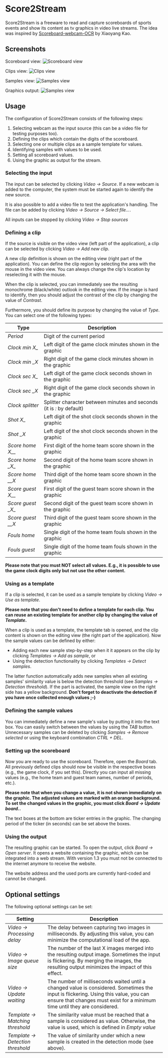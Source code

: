# Score2Stream

Score2Stream is a freeware to read and capture scoreboards of sports events and show its content as tv graphics in video live streams. The idea was inspired by [Scoreboard-webcam-OCR](https://xy-kao.com/projects/scoreboard-ocr-with-python-webcam/) by Xiaoyang Kao.

## Screenshots

Scoreboard view:
![Scoreboard view](./Additionals/Images/Screenshot_ScoreboardView.png)

Clips view:
![Clips view](./Additionals/Images/Screenshot_ClipsView.png)

Samples view:
![Samples view](./Additionals/Images/Screenshot_SamplesView.png)

Graphics output:
![Samples view](./Additionals/Images/Screenshot_Graphics.png)

## Usage

The configuration of Score2Stream consists of the following steps:

1. Selecting webcam as the input source (this can be a video file for testing purposes too).
2. Defining the clips which contain the digits of the scoreboard.
3. Selecting one or multiple clips as a sample template for values.
4. Identifying samples with values to be used.
5. Setting all scoreboard values.
6. Using the graphic as output for the stream.

### Selecting the input

The input can be selected by clicking *Video -> Source*. If a new webcam is added to the computer, the system must be started again to identify the new source.

It is also possible to add a video file to test the application's handling. The file can be added by clicking *Video -> Source -> Select file...*.

All inputs can be stopped by clicking *Video -> Stop sources*

### Defining a clip

If the source is visible on the video view (left part of the application), a clip can be selected by clicking *Video -> Add new clip*.

A new clip definition is shown on the editing view (right part of the application). You can define the clip region by selecting the area with the mouse in the video view. You can always change the clip's location by reselecting it with the mouse.

When the clip is selected, you can immediately see the resulting monochrome (black/white) outlook in the editing view. If the image is hard to identify, then you should adjust the contrast of the clip by changing the value of *Contrast*.

Furthermore, you should define its purpose by changing the value of *Type*. You can select one of the following types:

| Type 					| Description 															|
|-----------------------|-----------------------------------------------------------------------|
| *Period*				| Digit of the current period                                           |
| *Clock min X\_*		| Left digit of the game clock minutes shown in the graphic             |
| *Clock min \_X*		| Right digit of the game clock minutes shown in the graphic			|
| *Clock sec X\_*		| Left digit of the game clock seconds shown in the graphic				|
| *Clock sec \_X*		| Right digit of the game clock seconds shown in the graphic			|
| *Clock splitter*		| Splitter character between minutes and seconds (it is *:* by default)	|
| *Shot X\_*			| Left digit of the shot clock seconds shown in the graphic             |
| *Shot \_X*			| Left digit of the shot clock seconds shown in the graphic             |
| *Score home X\_\_*	| First digit of the home team score shown in the graphic               |
| *Score home \_X\_*	| Second digit of the home team score shown in the graphic              |
| *Score home \_\_X*	| Third digit of the home team score shown in the graphic               |
| *Score guest X\_\_*	| First digit of the guest team score shown in the graphic              |
| *Score guest \_X\_*	| Second digit of the guest team score shown in the graphic             |
| *Score guest \_\_X*	| Third digit of the guest team score shown in the graphic              |
| *Fouls home*			| Single digit of the home team fouls shown in the graphic              |
| *Fouls guest*			| Single digit of the home team fouls shown in the graphic              |

**Please note that you must NOT select all values. E.g., it is possible to use the game clock digits only but not use the other content.**

### Using as a template

If a clip is selected, it can be used as a sample template by clicking *Video -> Use as template*.

**Please note that you don't need to define a template for each clip. You can reuse an existing template for another clip by changing the value of *Template*.**

When a clip is used as a template, the template tab is opened, and the clip content is shown on the editing view (the right part of the application). Now the sample values can be defined by either:
* Adding each new sample step-by-step when it it appears on the clip by clicking *Templates -> Add as sample*, or
* Using the detection functionality by clicking *Templates -> Detect samples*.

The latter function automatically adds new samples when all existing samples' similarity value is below the detection threshold (see *Samples -> Detection threshold*). If the part is activated, the sample view on the right side has a yellow background. **Don't forget to deactivate the detection if you have once collected enough values ;-)**

### Defining the sample values

You can immediately define a new sample's value by putting it into the text box. You can easily switch between the values by using the *TAB* button. Unnecessary samples can be deleted by clicking *Samples -> Remove selected* or using the keyboard combination *CTRL + DEL*.

### Setting up the scoreboard

Now you are ready to use the scoreboard. Therefore, open the *Board* tab. All previously defined clips should now be visible in the respective boxes (e.g., the game clock, if you set this). Directly you can input all missing values (e.g., the home team and guest team names, number of periods, etc.).

**Please note that when you change a value, it is not shown immediately on the graphic. The adjusted values are marked with an orange background. To set the changed values in the graphic, you must click *Board -> Update board.*.**

The text boxes at the bottom are ticker entries in the graphic. The changing period of the ticker (in seconds) can be set above the boxes.

### Using the output

The resulting graphic can be started. To open the output, click *Board -> Open server*. It opens a website containing the graphic, which can be integrated into a web stream. With version 1.3 you must not be connected to the internet anymore to receive the website.

The website address and the used ports are currently hard-coded and cannot be changed.

## Optional settings

The following optional settings can be set:

| Setting							| Description	|
|-----------------------------------|---------------|
| *Video -> Processing delay*		| The delay between capturing two images in milliseconds. By adjusting this value, you can minimize the computational load of the app. |
| *Video -> Image queue size*		| The number of the last X images merged into the resulting output image. Sometimes the input is flickering. By merging the images, the resulting output minimizes the impact of this effect. |
| *Video -> Update waitíng*			| The number of milliseconds waited until a changed value is considered. Sometimes the input is flickering. Using this value, you can ensure that changes must exist for a minimum time until they are considered. |
| *Template -> Matching threshold*	| The similarity value must be reached that a sample is considered as value. Otherwise, the value is used, which is defined in *Empty value* |
| *Template -> Detection threshold*	| The value of similarity under which a new sample is created in the detection mode (see above). |